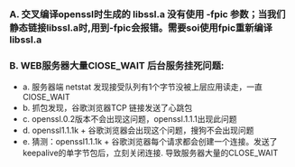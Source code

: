 ### A. 交叉编译openssl时生成的 libssl.a 没有使用 -fpic 参数；当我们静态链接libssl.a时,用到-fpic会报错。需要soi使用fpic重新编译libssl.a
### B. WEB服务器大量ClOSE_WAIT 后台服务挂死问题:
- a. 服务器端 netstat 发现接受队列有1个字节没被上层应用读走，一直ClOSE_WAIT
- b. 抓包发现，谷歌浏览器TCP 链接发送了心跳包
- c. openssl.0.2版本不会出现这问题，openssl.1.1.1出现此问题
- d. openssl1.1.1k + 谷歌浏览器会出现这个问题，搜狗不会出现问题
- e. 猜测：openssl1.1.1k + 谷歌浏览器每个请求都会创建一个连接。发送了keepalive的单字节包后，立刻关闭连接. 导致服务器大量的CLOSE_WAIT











































